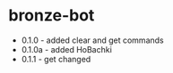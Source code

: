 # bronze-bot
* 0.1.0 - added clear and get commands
* 0.1.0a - added HoBachki 
* 0.1.1 - get changed